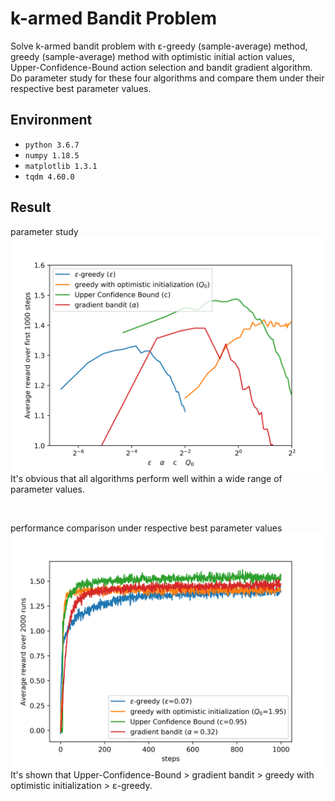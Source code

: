# k-armed Bandit Problem
Solve k-armed bandit problem with ε-greedy (sample-average) method, greedy (sample-average) method with optimistic initial action values, Upper-Confidence-Bound action selection and bandit gradient algorithm. Do parameter study for these four algorithms and compare them under their respective best parameter values.

## Environment
- `python 3.6.7`  
- `numpy 1.18.5`  
- `matplotlib 1.3.1`  
- `tqdm 4.60.0`  

## Result
parameter study  
<left class="half">
    <img src="./figs/parameter_study.png" width="500"/>
</left>
It's obvious that all algorithms perform well within a wide range of parameter values.

<br>

performance comparison under respective best parameter values  
<left class="half">
    <img src="./figs/comparison.png" width="500"/>
</left>
It's shown that Upper-Confidence-Bound > gradient bandit > greedy with optimistic initialization > ε-greedy.